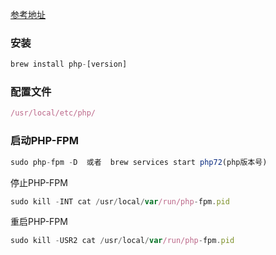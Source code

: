 [参考地址](https://blog.csdn.net/weixin_41850404/article/details/93509600)
### 安装

```js
brew install php-[version]
```

### 配置文件

```js
/usr/local/etc/php/
```
### 启动PHP-FPM

```js
sudo php-fpm -D  或者  brew services start php72(php版本号)
```

停止PHP-FPM

```js
sudo kill -INT cat /usr/local/var/run/php-fpm.pid
```

重启PHP-FPM

```js
sudo kill -USR2 cat /usr/local/var/run/php-fpm.pid
```

